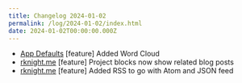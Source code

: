 ```yaml
---
title: Changelog 2024-01-02
permalink: /log/2024-01-02/index.html
date: 2024-01-02T00:00:00.000Z
---
```


- [App Defaults](https://defaults.rknight.me) [feature] Added Word Cloud
- [rknight.me](https://rknight.me) [feature] Project blocks now show related blog posts
- [rknight.me](https://rknight.me) [feature] Added RSS to go with Atom and JSON feed